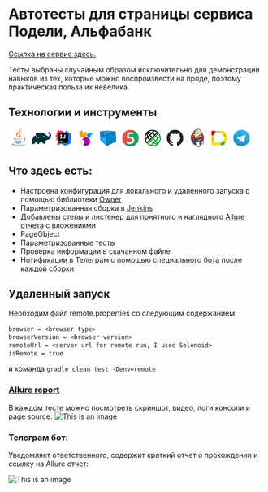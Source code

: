 # Автотесты для страницы сервиса Подели, Альфабанк
[Ссылка на сервис здесь.](https://alfabank.ru/corporate/podeli/)

Тесты выбраны случайным образом исключительно для демонстрации навыков из тех, которые можно воспроизвести на проде, поэтому практическая польза их невелика.

## Технологии и инструменты 
![This is an image](icons/Java.png)
![This is an image](icons/Gradle.png)
![This is an image](icons/Intelij_IDEA.png)
![This is an image](icons/Selenide.png)
![This is an image](icons/Selenoid.png)
![This is an image](icons/JUnit5.png)
![This is an image](icons/Rest-Assured.png)
![This is an image](icons/Github.png)
![This is an image](icons/Jenkins.png)
![This is an image](icons/Allure_Report.png)
![This is an image](icons/Telegram.png)

## Что здесь есть:
* Настроена конфигурация для локального и удаленного запуска с помощью библиотеки [Owner](https://github.com/matteobaccan/owner)
* Параметризованная сборка в [Jenkins](https://jenkins.autotests.cloud/job/C16-sw_tata-alfabanktests/)
* Добавлены степы и листенер для понятного и наглядного [Allure отчета](###-allure-report) с вложениями
* PageObject
* Параметризованные тесты
* Проверка информации в скачанном файле
* Нотификации в Телеграм с помощью специального бота после каждой сборки

## Удаленный запуск 

Необходим файл remote.properties cо следующим содержанием:

```browserSize = <browser window size>
browser = <browser type>
browserVersion = <browser version>
remoteUrl = <server url for remote run, I used Selenoid>
isRemote = true
```
и команда 
```gradle clean test -Denv=remote```

### [Allure report](https://jenkins.autotests.cloud/job/C16-sw_tata-alfabanktests/2/allure/)

В каждом тесте можно посмотреть скриншот, видео, логи консоли и page source.
![This is an image](media/allure.png)

### Телеграм бот:
Уведомляет ответственного, содержит краткий отчет о прохождении и ссылку на Allure отчет:

![This is an image](media/telegrambot.png)
